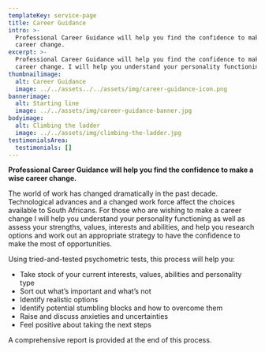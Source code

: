 ```yaml
---
templateKey: service-page
title: Career Guidance
intro: >-
  Professional Career Guidance will help you find the confidence to make a wise
  career change.
excerpt: >-
  Professional Career Guidance will help you find the confidence to make a wise 
  career change. I will help you understand your personality functioning as well as assess your strengths, values, interests and abilities
thumbnailimage:
  alt: Career Guidance
  image: ../../assets../../assets/img/career-guidance-icon.png
bannerimage:
  alt: Starting line
  image: ../../assets/img/career-guidance-banner.jpg
bodyimage:
  alt: Climbing the ladder
  image: ../../assets/img/climbing-the-ladder.jpg
testimonialsArea:
  testimonials: []
---
```


**Professional Career Guidance will help you find the confidence to make a wise career change.**

The world of work has changed dramatically in the past decade. Technological advances and a changed work force affect the choices available to South Africans. For those who are wishing to make a career change I will help you understand your personality functioning as well as assess your strengths, values, interests and abilities, and help you research options and work out an appropriate strategy to have the confidence to make the most of opportunities.

Using tried-and-tested psychometric tests, this process will help you:

- Take stock of your current interests, values, abilities and personality type
- Sort out what’s important and what’s not
- Identify realistic options
- Identify potential stumbling blocks and how to overcome them
- Raise and discuss anxieties and uncertainties
- Feel positive about taking the next steps

A comprehensive report is provided at the end of this process.
